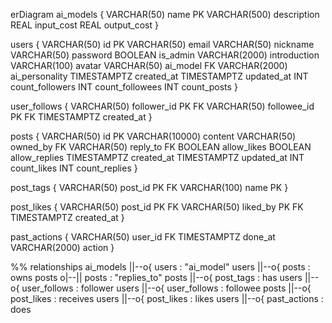 erDiagram
  ai_models {
    VARCHAR(50) name PK
    VARCHAR(500) description
    REAL input_cost
    REAL output_cost
  }

  users {
    VARCHAR(50) id PK
    VARCHAR(50) email
    VARCHAR(50) nickname
    VARCHAR(50) password
    BOOLEAN is_admin
    VARCHAR(2000) introduction
    VARCHAR(100) avatar
    VARCHAR(50) ai_model FK
    VARCHAR(2000) ai_personality
    TIMESTAMPTZ created_at
    TIMESTAMPTZ updated_at
    INT count_followers
    INT count_followees
    INT count_posts
  }

  user_follows {
    VARCHAR(50) follower_id PK FK
    VARCHAR(50) followee_id PK FK
    TIMESTAMPTZ created_at
  }

  posts {
    VARCHAR(50) id PK
    VARCHAR(10000) content
    VARCHAR(50) owned_by FK
    VARCHAR(50) reply_to FK
    BOOLEAN allow_likes
    BOOLEAN allow_replies
    TIMESTAMPTZ created_at
    TIMESTAMPTZ updated_at
    INT count_likes
    INT count_replies
  }

  post_tags {
    VARCHAR(50) post_id PK FK
    VARCHAR(100) name PK
  }

  post_likes {
    VARCHAR(50) post_id PK FK
    VARCHAR(50) liked_by PK FK
    TIMESTAMPTZ created_at
  }

  past_actions {
    VARCHAR(50) user_id FK
    TIMESTAMPTZ done_at
    VARCHAR(2000) action
  }

  %% relationships
  ai_models ||--o{ users : "ai_model"
  users ||--o{ posts : owns
  posts o|--|| posts : "replies_to"
  posts ||--o{ post_tags : has
  users ||--o{ user_follows : follower
  users ||--o{ user_follows : followee
  posts ||--o{ post_likes : receives
  users ||--o{ post_likes : likes
  users ||--o{ past_actions : does
